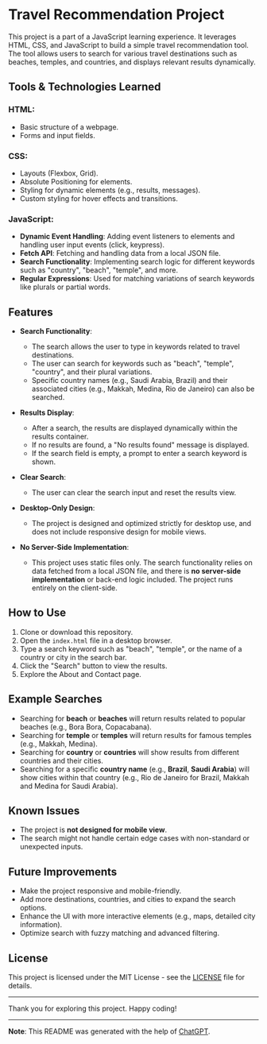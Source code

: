 # Travel Recommendation Project

This project is a part of a JavaScript learning experience. It leverages HTML, CSS, and JavaScript to build a simple travel recommendation tool. The tool allows users to search for various travel destinations such as beaches, temples, and countries, and displays relevant results dynamically.

## Tools & Technologies Learned

### HTML:
- Basic structure of a webpage.
- Forms and input fields.

### CSS:
- Layouts (Flexbox, Grid).
- Absolute Positioning for elements.
- Styling for dynamic elements (e.g., results, messages).
- Custom styling for hover effects and transitions.

### JavaScript:
- **Dynamic Event Handling**: Adding event listeners to elements and handling user input events (click, keypress).
- **Fetch API**: Fetching and handling data from a local JSON file.
- **Search Functionality**: Implementing search logic for different keywords such as "country", "beach", "temple", and more.
- **Regular Expressions**: Used for matching variations of search keywords like plurals or partial words.

## Features

- **Search Functionality**: 
  - The search allows the user to type in keywords related to travel destinations.
  - The user can search for keywords such as "beach", "temple", "country", and their plural variations.
  - Specific country names (e.g., Saudi Arabia, Brazil) and their associated cities (e.g., Makkah, Medina, Rio de Janeiro) can also be searched.

- **Results Display**: 
  - After a search, the results are displayed dynamically within the results container.
  - If no results are found, a "No results found" message is displayed.
  - If the search field is empty, a prompt to enter a search keyword is shown.

- **Clear Search**: 
  - The user can clear the search input and reset the results view.

- **Desktop-Only Design**: 
  - The project is designed and optimized strictly for desktop use, and does not include responsive design for mobile views.

- **No Server-Side Implementation**: 
  - This project uses static files only. The search functionality relies on data fetched from a local JSON file, and there is **no server-side implementation** or back-end logic included. The project runs entirely on the client-side.

## How to Use

1. Clone or download this repository.
2. Open the `index.html` file in a desktop browser.
3. Type a search keyword such as "beach", "temple", or the name of a country or city in the search bar.
4. Click the "Search" button to view the results.
5. Explore the About and Contact page.

## Example Searches

- Searching for **beach** or **beaches** will return results related to popular beaches (e.g., Bora Bora, Copacabana).
- Searching for **temple** or **temples** will return results for famous temples (e.g., Makkah, Medina).
- Searching for **country** or **countries** will show results from different countries and their cities.
- Searching for a specific **country name** (e.g., **Brazil**, **Saudi Arabia**) will show cities within that country (e.g., Rio de Janeiro for Brazil, Makkah and Medina for Saudi Arabia).

## Known Issues

- The project is **not designed for mobile view**.
- The search might not handle certain edge cases with non-standard or unexpected inputs.

## Future Improvements

- Make the project responsive and mobile-friendly.
- Add more destinations, countries, and cities to expand the search options.
- Enhance the UI with more interactive elements (e.g., maps, detailed city information).
- Optimize search with fuzzy matching and advanced filtering.

## License

This project is licensed under the MIT License - see the [LICENSE](LICENSE) file for details.

---

Thank you for exploring this project. Happy coding!

---

**Note**: This README was generated with the help of [ChatGPT](https://chat.openai.com/).
